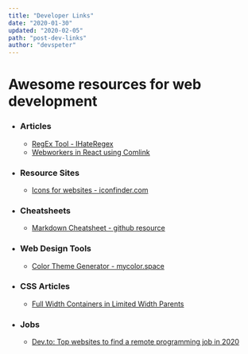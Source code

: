 ```yaml
---
title: "Developer Links"
date: "2020-01-30"
updated: "2020-02-05"
path: "post-dev-links"
author: "devspeter"
---
```



# Awesome resources for web development

- ### Articles
	- [RegEx Tool - IHateRegex](https://ihateregex.io/)
	- [Webworkers in React using Comlink](https://blog.logrocket.com/integrating-web-workers-in-a-react-app-with-comlink/)

- ### Resource Sites
	- [Icons for websites - iconfinder.com](https://www.iconfinder.com/)

- ### Cheatsheets
	- [Markdown Cheatsheet - github resource](https://gist.github.com/jonschlinkert/5854601)

- ### Web Design Tools
	- [Color Theme Generator - mycolor.space](https://mycolor.space/)

- ### CSS Articles
	- [Full Width Containers in Limited Width Parents](https://css-tricks.com/full-width-containers-limited-width-parents/)

- ### Jobs
	- [Dev.to: Top websites to find a remote programming job in 2020](https://dev.to/fredmaiaarantes/top-websites-to-find-a-remote-programming-job-in-2020-4b54)

